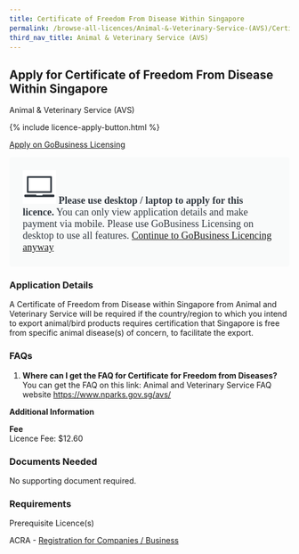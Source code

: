 ```yaml
---
title: Certificate of Freedom From Disease Within Singapore
permalink: /browse-all-licences/Animal-&-Veterinary-Service-(AVS)/Certificate-of-Freedom-From-Disease-Within-Singapore
third_nav_title: Animal & Veterinary Service (AVS)
---
```


## Apply for Certificate of Freedom From Disease Within Singapore

Animal & Veterinary Service (AVS)

{% include licence-apply-button.html %}

<a class="btn" id = "desktopNotice" href="https://licence1.business.gov.sg/licence1/neweadvisor/showSelectedLicence.action?redirection=true&selectedLicenceIds=201301040000136" target="_blank" rel="noopener">Apply on GoBusiness Licensing</a> 
<div id = "mobileNotice" style="background: #F9FAFA; border-radius: 5px; width: auto; height: auto; padding: 24px 24px; font-family: hknova-bold; font-size: 18px; color: #313840;">
<img src="/images/laptop.svg" alt="" style="height: 60px; width: 60px; margin-left: 0px;">
<span style="font-weight: bold; font-family: hknova-bold;">Please use desktop / laptop to apply for this licence.</span>
<span>You can only view application details and make payment via mobile. Please use GoBusiness Licensing on desktop to use all features.</span>
<a id="mobileNotice" href="/browse-all-licences/Animal-&-Veterinary-Service-(AVS)/Certificate-of-Freedom-From-Disease-Within-Singapore">Continue to GoBusiness Licencing anyway</a>
</div>


<H3>Application Details</H3>

<p>A Certificate of Freedom from Disease within Singapore from Animal and Veterinary Service will be required if the country/region to which you intend to export animal/bird products requires certification that Singapore is free from specific animal disease(s) of concern, to facilitate the export.</p>
 <h3>FAQs</h3>
 <ol>
 <li><strong>Where can I get the FAQ for Certificate for Freedom from Diseases?</strong><br />You can get the FAQ on this link: Animal and Veterinary Service FAQ website <a href="https://www.nparks.gov.sg/avs/" target="_blank" rel="noopener">https://www.nparks.gov.sg/avs/</a></li>
 </ol>

<strong>Additional Information</strong>

<p><strong>Fee<br /></strong>Licence Fee: $12.60 </p>

<H3>Documents Needed</H3>

<p>No supporting document required.</p>

<H3>Requirements</H3>

<p>Prerequisite Licence(s)</p>
 <p>ACRA - <a href="https://www.acra.gov.sg/Home/" target="_blank" rel="noopener">Registration for Companies / Business</a></p>

